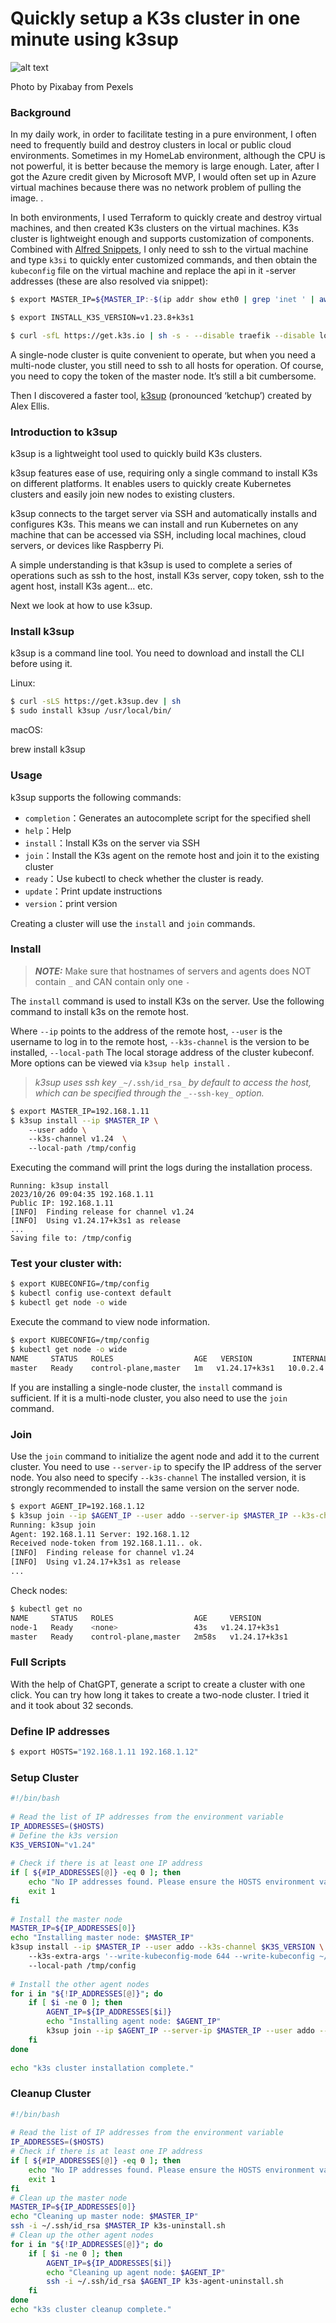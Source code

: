 # **Quickly setup a K3s cluster in one minute using k3sup**


![alt text](_assets/1_b8JA75C-5F600U4Y7YkpjA.webp)

Photo by Pixabay from Pexels

### Background

In my daily work, in order to facilitate testing in a pure environment, I often need to frequently build and destroy clusters in local or public cloud environments. Sometimes in my HomeLab environment, although the CPU is not powerful, it is better because the memory is large enough. Later, after I got the Azure credit given by Microsoft MVP, I would often set up in Azure virtual machines because there was no network problem of pulling the image. .

In both environments, I used Terraform to quickly create and destroy virtual machines, and then created K3s clusters on the virtual machines. K3s cluster is lightweight enough and supports customization of components. Combined with  [Alfred Snippets](https://www.alfredapp.com/help/features/snippets/), I only need to ssh to the virtual machine and type  `k3si`  to quickly enter customized commands, and then obtain the  `kubeconfig`  file on the virtual machine and replace the api in it -server addresses (these are also resolved via snippet):

```bash
$ export MASTER_IP=${MASTER_IP:-$(ip addr show eth0 | grep 'inet ' | awk '{print $2}' | cut -d/ -f1)}  

$ export INSTALL_K3S_VERSION=v1.23.8+k3s1  

$ curl -sfL https://get.k3s.io | sh -s - --disable traefik --disable local-storage --disable metrics-server --advertise-address=$MASTER_IP --disable servicelb --write-kubeconfig-mode 644 --write-kubeconfig ~/.kube/config
```

A single-node cluster is quite convenient to operate, but when you need a multi-node cluster, you still need to ssh to all hosts for operation. Of course, you need to copy the token of the master node. It’s still a bit cumbersome.

Then I discovered a faster tool,  [k3sup](https://github.com/alexellis/k3sup)  (pronounced ‘ketchup’) created by Alex Ellis.

### Introduction to k3sup

k3sup is a lightweight tool used to quickly build K3s clusters.

k3sup features ease of use, requiring only a single command to install K3s on different platforms. It enables users to quickly create Kubernetes clusters and easily join new nodes to existing clusters.

k3sup connects to the target server via SSH and automatically installs and configures K3s. This means we can install and run Kubernetes on any machine that can be accessed via SSH, including local machines, cloud servers, or devices like Raspberry Pi.

A simple understanding is that k3sup is used to complete a series of operations such as ssh to the host, install K3s server, copy token, ssh to the agent host, install K3s agent… etc.

Next we look at how to use k3sup.

### Install k3sup

k3sup is a command line tool. You need to download and install the CLI before using it.

Linux:

```bash
$ curl -sLS https://get.k3sup.dev | sh  
$ sudo install k3sup /usr/local/bin/
```

macOS:

brew install k3sup

### Usage

k3sup supports the following commands:

-   `completion`：Generates an autocomplete script for the specified shell
-   `help`：Help
-   `install`：Install K3s on the server via SSH
-   `join`：Install the K3s agent on the remote host and join it to the existing cluster
-   `ready`：Use kubectl to check whether the cluster is ready.
-   `update`：Print update instructions
-   `version`：print version

Creating a cluster will use the  `install`  and  `join`  commands.

### Install

> **_NOTE:_** Make sure that hostnames of servers and agents does NOT contain `_` and CAN contain only one `-`

The  `install`  command is used to install K3s on the server. Use the following command to install k3s on the remote host.

Where  `--ip`  points to the address of the remote host,  `--user`  is the username to log in to the remote host,  `--k3s-channel`  is the version to be installed,  `--local-path`  The local storage address of the cluster kubeconf. More options can be viewed via  `k3sup help install`  .

> _k3sup uses ssh key_ `_~/.ssh/id_rsa_` _by default to access the host, which can be specified through the_ `_--ssh-key_` _option._

```bash
$ export MASTER_IP=192.168.1.11  
$ k3sup install --ip $MASTER_IP \  
    --user addo \  
    --k3s-channel v1.24  \  
    --local-path /tmp/config
```
Executing the command will print the logs during the installation process.

```
Running: k3sup install  
2023/10/26 09:04:35 192.168.1.11  
Public IP: 192.168.1.11  
[INFO]  Finding release for channel v1.24  
[INFO]  Using v1.24.17+k3s1 as release  
...  
Saving file to: /tmp/config
```

### Test your cluster with:  
```bash
$ export KUBECONFIG=/tmp/config  
$ kubectl config use-context default  
$ kubectl get node -o wide
```
Execute the command to view node information.

```bash
$ export KUBECONFIG=/tmp/config  
$ kubectl get node -o wide  
NAME     STATUS   ROLES                  AGE   VERSION         INTERNAL-IP   EXTERNAL-IP   OS-IMAGE             KERNEL-VERSION      CONTAINER-RUNTIME  
master   Ready    control-plane,master   1m   v1.24.17+k3s1   10.0.2.4      <none>        Ubuntu 20.04.6 LTS   5.15.0-1047-azure   containerd://1.7.3-k3s1
```
If you are installing a single-node cluster, the  `install`  command is sufficient. If it is a multi-node cluster, you also need to use the  `join`  command.

### Join

Use the  `join`  command to initialize the agent node and add it to the current cluster. You need to use  `--server-ip`  to specify the IP address of the server node. You also need to specify  `--k3s-channel`  The installed version, it is strongly recommended to install the same version on the server node.

```bash
$ export AGENT_IP=192.168.1.12  
$ k3sup join --ip $AGENT_IP --user addo --server-ip $MASTER_IP --k3s-channel v1.24
Running: k3sup join  
Agent: 192.168.1.11 Server: 192.168.1.12  
Received node-token from 192.168.1.11.. ok.  
[INFO]  Finding release for channel v1.24  
[INFO]  Using v1.24.17+k3s1 as release  
...
```

Check nodes:

```bash
$ kubectl get no   
NAME     STATUS   ROLES                  AGE     VERSION  
node-1   Ready    <none>                 43s   v1.24.17+k3s1  
master   Ready    control-plane,master   2m58s   v1.24.17+k3s1
```
### Full Scripts

With the help of ChatGPT, generate a script to create a cluster with one click. You can try how long it takes to create a two-node cluster. I tried it and it took about 32 seconds.

### Define IP addresses  
```bash
$ export HOSTS="192.168.1.11 192.168.1.12"
```
### Setup Cluster

```bash 
#!/bin/bash  
  
# Read the list of IP addresses from the environment variable  
IP_ADDRESSES=($HOSTS)  
# Define the k3s version  
K3S_VERSION="v1.24"  
  
# Check if there is at least one IP address  
if [ ${#IP_ADDRESSES[@]} -eq 0 ]; then  
    echo "No IP addresses found. Please ensure the HOSTS environment variable is correctly set."  
    exit 1  
fi  
  
# Install the master node  
MASTER_IP=${IP_ADDRESSES[0]}  
echo "Installing master node: $MASTER_IP"  
k3sup install --ip $MASTER_IP --user addo --k3s-channel $K3S_VERSION \  
    --k3s-extra-args '--write-kubeconfig-mode 644 --write-kubeconfig ~/.kube/config --disable traefik --disable metrics-server --disable local-storage --disable servicelb' \  
    --local-path /tmp/config  
  
# Install the other agent nodes  
for i in "${!IP_ADDRESSES[@]}"; do  
    if [ $i -ne 0 ]; then  
        AGENT_IP=${IP_ADDRESSES[$i]}  
        echo "Installing agent node: $AGENT_IP"  
        k3sup join --ip $AGENT_IP --server-ip $MASTER_IP --user addo --k3s-channel $K3S_VERSION  
    fi  
done  
  
echo "k3s cluster installation complete."
```

### Cleanup Cluster

```bash
#!/bin/bash  
  
# Read the list of IP addresses from the environment variable  
IP_ADDRESSES=($HOSTS)  
# Check if there is at least one IP address  
if [ ${#IP_ADDRESSES[@]} -eq 0 ]; then  
    echo "No IP addresses found. Please ensure the HOSTS environment variable is correctly set."  
    exit 1  
fi  
# Clean up the master node  
MASTER_IP=${IP_ADDRESSES[0]}  
echo "Cleaning up master node: $MASTER_IP"  
ssh -i ~/.ssh/id_rsa $MASTER_IP k3s-uninstall.sh  
# Clean up the other agent nodes  
for i in "${!IP_ADDRESSES[@]}"; do  
    if [ $i -ne 0 ]; then  
        AGENT_IP=${IP_ADDRESSES[$i]}  
        echo "Cleaning up agent node: $AGENT_IP"  
        ssh -i ~/.ssh/id_rsa $AGENT_IP k3s-agent-uninstall.sh  
    fi  
done  
echo "k3s cluster cleanup complete."
```